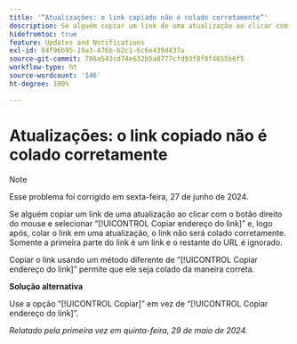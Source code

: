 ```yaml
---
title: '“Atualizações: o link copiado não é colado corretamente”'
description: Se alguém copiar um link de uma atualização ao clicar com o botão direito do mouse e selecionar Copiar endereço do link e, logo após, colar o link em uma atualização, o link não será colado corretamente. Somente a primeira parte do link é um link e o restante do URL é ignorado.
hidefromtoc: true
feature: Updates and Notifications
exl-id: 04f96b95-19a3-476b-b2c1-6c6e439d437a
source-git-commit: 786a543cd74e632b5a0777cfd93f8f8f4655b6f5
workflow-type: ht
source-wordcount: '146'
ht-degree: 100%

---
```


# Atualizações: o link copiado não é colado corretamente

>[!NOTE]
>
>Esse problema foi corrigido em sexta-feira, 27 de junho de 2024.

Se alguém copiar um link de uma atualização ao clicar com o botão direito do mouse e selecionar “[!UICONTROL Copiar endereço do link]” e, logo após, colar o link em uma atualização, o link não será colado corretamente. Somente a primeira parte do link é um link e o restante do URL é ignorado.

Copiar o link usando um método diferente de “[!UICONTROL Copiar endereço do link]” permite que ele seja colado da maneira correta.

**Solução alternativa**

Use a opção “[!UICONTROL Copiar]” em vez de “[!UICONTROL Copiar endereço do link]”.

_Relatado pela primeira vez em quinta-feira, 29 de maio de 2024._
